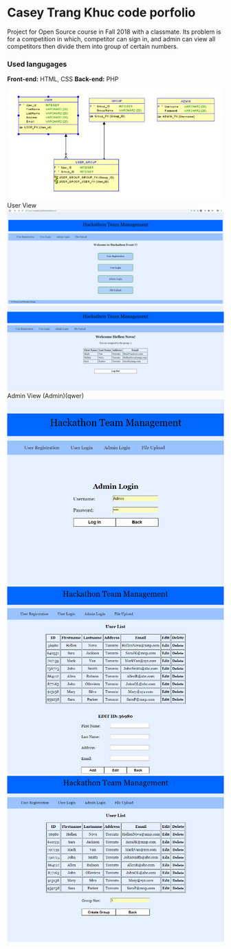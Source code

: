 # Casey Trang Khuc code porfolio
Project for Open Source course in Fall 2018 with a classmate.
Its problem is for a competition in which, competitor can sign in, and admin can view all competitors then divide them into group of certain numbers.

### Used langugages
**Front-end:** HTML, CSS
**Back-end:** PHP

![Screenshot](database.png)
User View
![Screenshot](1.png)
![Screenshot](2.png)
Admin View (Admin)(qwer)
![Screenshot](3.png)
![Screenshot](4.png)
![Screenshot](5.png)